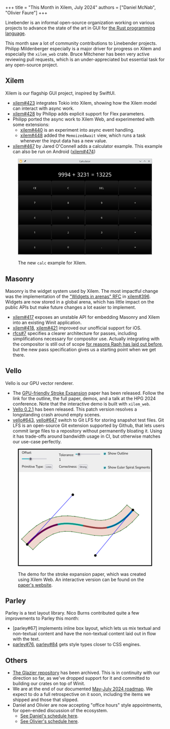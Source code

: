 +++
title = "This Month in Xilem, July 2024"
authors = ["Daniel McNab", "Olivier Faure"]
+++

Linebender is an informal open-source organization working on various projects to advance the state of the art in GUI for [the Rust programming language](https://rust-lang.org).

This month saw a lot of community contributions to Linebender projects.
Philipp Mildenberger especially is a major driver for progress on Xilem and especially the `xilem_web` crate.
Bruce Mitchener has been very active reviewing pull requests, which is an under-appreciated but essential task for any open-source project.

## Xilem

Xilem is our flagship GUI project, inspired by SwiftUI.

- [xilem#423][] integrates Tokio into Xilem, showing how the Xilem model can interact with async work.
- [xilem#428][] by Philipp adds explicit support for Flex parameters.
- Philipp ported the async work to Xilem Web, and experimented with some extensions:
  - [xilem#440][] is an experiment into async event handling.
  - [xilem#448][] added the `MemoizedAwait` view, which runs a task whenever the input data has a new value.
- [xilem#467][] by Jared O'Connell adds a calculator example.
  This example can also be run on Android ([xilem#474][])

<figure>

<img style="height: auto" src="calculator_example.png" alt="A calculator with display section showing the calculation 9994 + 3231 = 13225. Below this section is a grid of buttons 4 wide and 5 tall, containing the digits 0-9 and some other calculator operations." height="533" width = "931">

<figcaption>

The new `calc` example for Xilem.

</figcaption>
</figure>

## Masonry

Masonry is the widget system used by Xilem.
The most impactful change was the implementation of the ["Widgets in arenas" RFC](https://github.com/linebender/rfcs/blob/main/rfcs/0006-widgets-in-arenas.md) in [xilem#396][].
Widgets are now stored in a global arena, which has little impact on the public APIs but make future changes a lot easier to implement.

- [xilem#417][] exposes an unstable API for embedding Masonry and Xilem into an existing Winit application.
- [xilem#418][], [xilem#421][] improved our unofficial support for iOS.
- [rfcs#7][] specifies a clearer architecture for passes, including simplifications necessary for compositor use.
  Actually integrating with the compositor is still out of scope [for reasons Raph has laid out before](https://raphlinus.github.io/ui/graphics/2020/09/13/compositor-is-evil.html), but the new pass specification gives us a starting point when we get there.

## Vello

Vello is our GPU vector renderer.

- The [GPU-friendly Stroke Expansion](https://linebender.org/gpu-stroke-expansion-paper/) paper has been released.
  Follow the link for the outline, the full paper, demos, and a talk at the HPG 2024 conference.
  Note that the interactive demo is built with `xilem_web`.
- [Vello 0.2.1](https://github.com/linebender/vello/releases/tag/v0.2.1) has been released.
  This patch version resolves a longstanding crash around empty scenes.
- [vello#643][], [vello#647][] switch to Git LFS for storing snapshot test files.
  Git LFS is an open-source Git extension supported by Github, that lets users commit large files to a repository without permanently bloating it.
  Using it has trade-offs around bandwidth usage in CI, but otherwise matches our use-case perfectly.

<figure>

<img style="height: auto" src="stroke_expansion_demo.png" alt="A screenshot containing a single bezier curve, split into several differently coloured segments. The control points of the curve are visible. The expanded stroke for this curve is shown as a filled section, with the generated line segment end points visible as small circles. There are several controls for settings of the stroke expansion above the curve." height="755" width = "868">

<figcaption>

The demo for the stroke expansion paper, which was created using Xilem Web.
An interactive version can be found on the [paper's website](https://linebender.org/gpu-stroke-expansion-paper/#beztoy-container).

</figcaption>
</figure>

## Parley

Parley is a text layout library.
Nico Burns contributed quite a few improvements to Parley this month:

- [parley#67] implements inline box layout, which lets us mix textual and non-textual content and have the non-textual content laid out in flow with the text.
- [parley#76], [parley#84] gets style types closer to CSS engines.

## Others

- [The Glazier repository](https://github.com/linebender/glazier/) has been archived.
  This is in continuity with our direction so far, as we've dropped support for it and committed to building our crates on top of Winit.
- We are at the end of our documented [May-July 2024 roadmap](@/blog/2024-06-17-roadmap-may-2024.md).
  We expect to do a full retrospective on it soon, including the items we shipped and those that slipped.
- Daniel and Olivier are now accepting "office hours" style appointments, for open-ended discussion of the ecosystem.
  - [See Daniel's schedule here](https://calendar.google.com/calendar/u/0/appointments/schedules/AcZssZ32eQYJ9DtZ_wJaYNtT36YioETiloZDIdImFpBFRo5-XsqGzpikgkg47LPsiHhpiwiQ1orOwwW2).
  - [See Olivier's schedule here](https://calendar.google.com/calendar/u/0/appointments/schedules/AcZssZ2t767ZRETD_TkRI_VxK2ZTG0VrO9OZ4l7HvTxefhtJcg85iK0ZN7zWNnAEZtH0Dn7C1GKxrmYM).

[xilem#396]: https://github.com/linebender/xilem/pull/396
[xilem#417]: https://github.com/linebender/xilem/pull/417
[xilem#418]: https://github.com/linebender/xilem/pull/418
[xilem#421]: https://github.com/linebender/xilem/pull/421
[xilem#423]: https://github.com/linebender/xilem/pull/423
[xilem#428]: https://github.com/linebender/xilem/pull/428
[xilem#440]: https://github.com/linebender/xilem/pull/440
[xilem#448]: https://github.com/linebender/xilem/pull/448
[xilem#467]: https://github.com/linebender/xilem/pull/467
[xilem#474]: https://github.com/linebender/xilem/pull/474
[rfcs#7]: https://github.com/linebender/rfcs/pull/7
[vello#643]: https://github.com/linebender/vello/pull/643
[vello#647]: https://github.com/linebender/vello/pull/647
[parley#76]: https://github.com/linebender/parley/pull/76
[parley#84]: https://github.com/linebender/parley/pull/84
